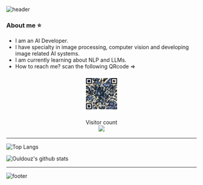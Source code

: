![header](https://capsule-render.vercel.app/api?type=waving&color=gradient&height=300&section=header&text=Hi%20I'm%20Ouldouz%20Pakpoour&fontSize=40)

### About me :star:
- I am an AI Developer.
- I have specialty in image processing, computer vision and developing image related AI systems.
- I am currently learning about NLP and LLMs.
- How to reach me? scan the following QRcode =>

  
<p align="center">
<img src="qr4.png" alt="QRcode" width="100" height="100"/>


<p align="center"> 
  Visitor count<br>
  <img src="https://profile-counter.glitch.me/Ulduzpp/count.svg" />
</p>

---------------------------------------------------------------------------------------------------------------------------------

![Top Langs](https://github-readme-stats.vercel.app/api/top-langs/?username=Ulduzpp&layout=compact&theme=radical)


![Ouldouz's github stats](https://github-readme-stats.vercel.app/api?username=Ulduzpp&theme=radical)


---------------------------------------------------------------------------------------------------------------------------------





![footer](https://capsule-render.vercel.app/api?type=waving&color=gradient&height=120&section=footer)
 


